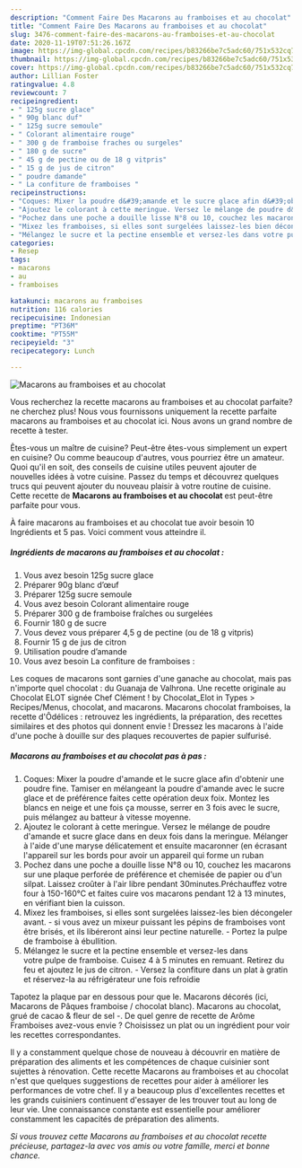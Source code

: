 ```yaml
---
description: "Comment Faire Des Macarons au framboises et au chocolat"
title: "Comment Faire Des Macarons au framboises et au chocolat"
slug: 3476-comment-faire-des-macarons-au-framboises-et-au-chocolat
date: 2020-11-19T07:51:26.167Z
image: https://img-global.cpcdn.com/recipes/b83266be7c5adc60/751x532cq70/macarons-au-framboises-et-au-chocolat-photo-principale-de-la-recette.jpg
thumbnail: https://img-global.cpcdn.com/recipes/b83266be7c5adc60/751x532cq70/macarons-au-framboises-et-au-chocolat-photo-principale-de-la-recette.jpg
cover: https://img-global.cpcdn.com/recipes/b83266be7c5adc60/751x532cq70/macarons-au-framboises-et-au-chocolat-photo-principale-de-la-recette.jpg
author: Lillian Foster
ratingvalue: 4.8
reviewcount: 7
recipeingredient:
- " 125g sucre glace"
- " 90g blanc duf"
- " 125g sucre semoule"
- " Colorant alimentaire rouge"
- " 300 g de framboise fraches ou surgeles"
- " 180 g de sucre"
- " 45 g de pectine ou de 18 g vitpris"
- " 15 g de jus de citron"
- " poudre damande"
- " La confiture de framboises "
recipeinstructions:
- "Coques: Mixer la poudre d&#39;amande et le sucre glace afin d&#39;obtenir une poudre fine. Tamiser en mélangeant la poudre d&#39;amande avec le sucre glace et de préférence faites cette opération deux foix. Montez les blancs en neige et une fois ça mousse, serrer en 3 fois avec le sucre, puis mélangez au batteur à vitesse moyenne."
- "Ajoutez le colorant à cette meringue. Versez le mélange de poudre d&#39;amande et sucre glace dans en deux fois dans la meringue. Mélanger à l&#39;aide d&#39;une maryse délicatement et ensuite macaronner (en écrasant l&#39;appareil sur les bords pour avoir un appareil qui forme un ruban"
- "Pochez dans une poche a douille lisse N°8 ou 10, couchez les macarons sur une plaque perforée de préférence et chemisée de papier ou d&#39;un silpat. Laissez croûter à l&#39;air libre pendant 30minutes.Préchauffez votre four à 150-160°C et faites cuire vos macarons pendant 12 à 13 minutes, en vérifiant bien la cuisson."
- "Mixez les framboises, si elles sont surgelées laissez-les bien décongeler avant. si vous avez un mixeur puissant les pépins de framboises vont être brisés, et ils libéreront ainsi leur pectine naturelle.  Portez la pulpe de framboise à ébullition."
- "Mélangez le sucre et la pectine ensemble et versez-les dans votre pulpe de framboise. Cuisez 4 à 5 minutes en remuant. Retirez du feu et ajoutez le jus de citron. Versez la confiture dans un plat à gratin et réservez-la au réfrigérateur une fois refroidie"
categories:
- Resep
tags:
- macarons
- au
- framboises

katakunci: macarons au framboises 
nutrition: 116 calories
recipecuisine: Indonesian
preptime: "PT36M"
cooktime: "PT55M"
recipeyield: "3"
recipecategory: Lunch

---
```



![Macarons au framboises et au chocolat](https://img-global.cpcdn.com/recipes/b83266be7c5adc60/751x532cq70/macarons-au-framboises-et-au-chocolat-photo-principale-de-la-recette.jpg)

Vous recherchez la recette macarons au framboises et au chocolat parfaite? ne cherchez plus! Nous vous fournissons uniquement la recette parfaite macarons au framboises et au chocolat ici. Nous avons un grand nombre de recette à tester.

Êtes-vous un maître de cuisine? Peut-être êtes-vous simplement un expert en cuisine? Ou comme beaucoup d'autres, vous pourriez être un amateur. Quoi qu'il en soit, des conseils de cuisine utiles peuvent ajouter de nouvelles idées à votre cuisine. Passez du temps et découvrez quelques trucs qui peuvent ajouter du nouveau plaisir à votre routine de cuisine. Cette recette de <strong> Macarons au framboises et au chocolat </strong> est peut-être parfaite pour vous.

<!--inarticleads1-->

À faire macarons au framboises et au chocolat tue avoir besoin 10 Ingrédients et 5 pas. Voici comment vous atteindre il.

##### Ingrédients de macarons au framboises et au chocolat :

1. Vous avez besoin  125g sucre glace
1. Préparer  90g blanc d’œuf
1. Préparer  125g sucre semoule
1. Vous avez besoin  Colorant alimentaire rouge
1. Préparer  300 g de framboise fraîches ou surgelées
1. Fournir  180 g de sucre
1. Vous devez vous préparer  4,5 g de pectine (ou de 18 g vitpris)
1. Fournir  15 g de jus de citron
1. Utilisation  poudre d’amande
1. Vous avez besoin  La confiture de framboises :


Les coques de macarons sont garnies d&#39;une ganache au chocolat, mais pas n&#39;importe quel chocolat : du Guanaja de Valhrona. Une recette originale au Chocolat ELOT signée Chef Clément ! by Chocolat_Elot in Types &gt; Recipes/Menus, chocolat, and macarons. Macarons chocolat framboises, la recette d&#39;Ôdélices : retrouvez les ingrédients, la préparation, des recettes similaires et des photos qui donnent envie ! Dressez les macarons à l&#39;aide d&#39;une poche à douille sur des plaques recouvertes de papier sulfurisé. 

<!--inarticleads2-->

##### Macarons au framboises et au chocolat pas à pas :

1. Coques: Mixer la poudre d&#39;amande et le sucre glace afin d&#39;obtenir une poudre fine. Tamiser en mélangeant la poudre d&#39;amande avec le sucre glace et de préférence faites cette opération deux foix. Montez les blancs en neige et une fois ça mousse, serrer en 3 fois avec le sucre, puis mélangez au batteur à vitesse moyenne.
1. Ajoutez le colorant à cette meringue. Versez le mélange de poudre d&#39;amande et sucre glace dans en deux fois dans la meringue. Mélanger à l&#39;aide d&#39;une maryse délicatement et ensuite macaronner (en écrasant l&#39;appareil sur les bords pour avoir un appareil qui forme un ruban
1. Pochez dans une poche a douille lisse N°8 ou 10, couchez les macarons sur une plaque perforée de préférence et chemisée de papier ou d&#39;un silpat. Laissez croûter à l&#39;air libre pendant 30minutes.Préchauffez votre four à 150-160°C et faites cuire vos macarons pendant 12 à 13 minutes, en vérifiant bien la cuisson.
1. Mixez les framboises, si elles sont surgelées laissez-les bien décongeler avant. - si vous avez un mixeur puissant les pépins de framboises vont être brisés, et ils libéreront ainsi leur pectine naturelle.  - Portez la pulpe de framboise à ébullition.
1. Mélangez le sucre et la pectine ensemble et versez-les dans votre pulpe de framboise. Cuisez 4 à 5 minutes en remuant. Retirez du feu et ajoutez le jus de citron. - Versez la confiture dans un plat à gratin et réservez-la au réfrigérateur une fois refroidie


Tapotez la plaque par en dessous pour que le. Macarons décorés (ici, Macarons de Pâques framboise / chocolat blanc). Macarons au chocolat, grué de cacao &amp; fleur de sel -. De quel genre de recette de Arôme Framboises avez-vous envie ? Choisissez un plat ou un ingrédient pour voir les recettes correspondantes. 

<!--inarticleads1-->

<p>
Il y a constamment quelque chose de nouveau à découvrir en matière de préparation des aliments et les compétences de chaque cuisinier sont sujettes à rénovation. Cette recette Macarons au framboises et au chocolat n'est que quelques suggestions de recettes pour aider à améliorer les performances de votre chef. Il y a beaucoup plus d'excellentes recettes et les grands cuisiniers continuent d'essayer de les trouver tout au long de leur vie. Une connaissance constante est essentielle pour améliorer constamment les capacités de préparation des aliments.
</p>

<p>
<i>Si vous trouvez cette Macarons au framboises et au chocolat recette précieuse, partagez-la avec vos amis ou votre famille, merci et bonne chance.</i>
</p>
